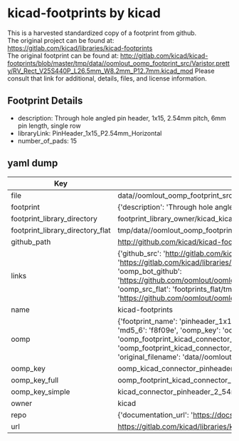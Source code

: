 # kicad-footprints by kicad  
This is a harvested standardized copy of a footprint from github.  
The original project can be found at:  
https://gitlab.com/kicad/libraries/kicad-footprints  
The original footprint can be found at:
http://gitlab.com/kicad/kicad-footprints/blob/master/tmp/data//oomlout_oomp_footprint_src/Varistor.pretty/RV_Rect_V25S440P_L26.5mm_W8.2mm_P12.7mm.kicad_mod
Please consult that link for additional, details, files, and license information.  
## Footprint Details
* description: Through hole angled pin header, 1x15, 2.54mm pitch, 6mm pin length, single row  
* libraryLink: PinHeader_1x15_P2.54mm_Horizontal  
* number_of_pads: 15  
## yaml dump  
| Key | Value |  
| --- | --- |  
| file | data//oomlout_oomp_footprint_src/kicad-footprints/Connector_PinHeader_2.54mm.pretty/PinHeader_1x15_P2.54mm_Horizontal.kicad_mod |  
| footprint | {'description': 'Through hole angled pin header, 1x15, 2.54mm pitch, 6mm pin length, single row', 'libraryLink': 'PinHeader_1x15_P2.54mm_Horizontal', 'number_of_pads': 15} |  
| footprint_library_directory | footprint_library_owner/kicad_kicad-footprints/ |  
| footprint_library_directory_flat | tmp/data//oomlout_oomp_footprint_src/footprints_flat/kicad_connector_pinheader_2_54mm_pinheader_1x15_p2_54mm_horizontal/working |  
| github_path | http://github.com/kicad/kicad-footprints/blob/master/tmp/data//oomlout_oomp_footprint_src/Connector_PinHeader_2.54mm.pretty/PinHeader_1x15_P2.54mm_Horizontal.kicad_mod |  
| links | {'github_src': 'http://gitlab.com/kicad/kicad-footprints/blob/master/tmp/data//oomlout_oomp_footprint_src/Varistor.pretty/RV_Rect_V25S440P_L26.5mm_W8.2mm_P12.7mm.kicad_mod', 'github_src_repo': 'https://gitlab.com/kicad/libraries/kicad-footprints', 'oomp_bot': 'tmp/data//oomlout_oomp_footprint_src/footprints/kicad_connector_pinheader_2_54mm_pinheader_1x15_p2_54mm_horizontal/working', 'oomp_bot_github': 'https://github.com/oomlout/oomlout_oomp_footprint_bot/tree/main/tmp/data//oomlout_oomp_footprint_src/footprints/kicad_connector_pinheader_2_54mm_pinheader_1x15_p2_54mm_horizontal/working', 'oomp_src_flat': 'footprints_flat/tmp/data//oomlout_oomp_footprint_src/footprints_flat/kicad_connector_pinheader_2_54mm_pinheader_1x15_p2_54mm_horizontal/working', 'oomp_src_flat_github': 'https://github.com/oomlout/oomlout_oomp_footprint_src/tree/main/tmp/data//oomlout_oomp_footprint_src/footprints_flat/kicad_connector_pinheader_2_54mm_pinheader_1x15_p2_54mm_horizontal/working'} |  
| name | kicad-footprints |  
| oomp | {'footprint_name': 'pinheader_1x15_p2_54mm_horizontal', 'library_name': 'connector_pinheader_2_54mm', 'md5': 'f8f09e19ee957125178cc0c1db10f690', 'md5_10': 'f8f09e19ee', 'md5_5': 'f8f09', 'md5_6': 'f8f09e', 'oomp_key': 'oomp_kicad_connector_pinheader_2_54mm_pinheader_1x15_p2_54mm_horizontal', 'oomp_key_extra': 'oomp_footprint_kicad_connector_pinheader_2_54mm_pinheader_1x15_p2_54mm_horizontal', 'oomp_key_full': 'oomp_footprint_kicad_connector_pinheader_2_54mm_pinheader_1x15_p2_54mm_horizontal_f8f09e', 'oomp_key_simple': 'kicad_connector_pinheader_2_54mm_pinheader_1x15_p2_54mm_horizontal', 'original_filename': 'data//oomlout_oomp_footprint_src/kicad-footprints/Connector_PinHeader_2.54mm.pretty/PinHeader_1x15_P2.54mm_Horizontal.kicad_mod', 'owner_name': 'kicad'} |  
| oomp_key | oomp_kicad_connector_pinheader_2_54mm_pinheader_1x15_p2_54mm_horizontal |  
| oomp_key_full | oomp_footprint_kicad_connector_pinheader_2_54mm_pinheader_1x15_p2_54mm_horizontal |  
| oomp_key_simple | kicad_connector_pinheader_2_54mm_pinheader_1x15_p2_54mm_horizontal |  
| owner | kicad |  
| repo | {'documentation_url': 'https://docs.github.com/rest/repos/repos#get-a-repository', 'message': 'Not Found'} |  
| url | https://gitlab.com/kicad/libraries/kicad-footprints |  

